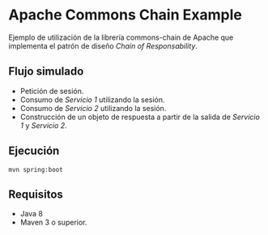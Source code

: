 # Apache Commons Chain Example

Ejemplo de utilización de la librería commons-chain de Apache que
implementa el patrón de diseño *Chain of Responsability*.

## Flujo simulado

* Petición de sesión.
* Consumo de *Servicio 1* utilizando la sesión.
* Consumo de *Servicio 2* utilizando la sesión.
* Construcción de un objeto de respuesta a partir de la salida de
*Servicio 1* y *Servicio 2*.

## Ejecución

```
mvn spring:boot
```

## Requisitos

* Java 8
* Maven 3 o superior.